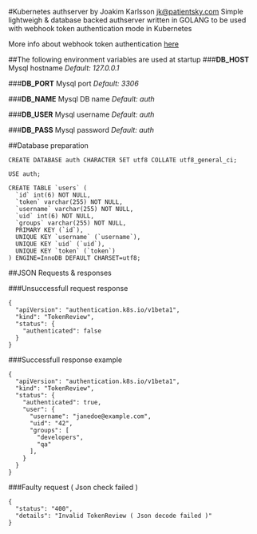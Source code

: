 #Kubernetes authserver by Joakim Karlsson <jk@patientsky.com>
Simple lightweigh & database backed authserver written in GOLANG to be used with webhook token authentication mode in Kubernetes

More info about webhook token authentication [here](https://kubernetes.io/docs/admin/authentication/#webhook-token-authentication)

##The following environment variables are used at startup
###__DB_HOST__
Mysql hostname
_Default: 127.0.0.1_

###__DB_PORT__
Mysql port
_Default: 3306_

###__DB_NAME__
Mysql DB name
_Default: auth_

###__DB_USER__
Mysql username
_Default: auth_

###__DB_PASS__
Mysql password
_Default: auth_



##Database preparation

```
CREATE DATABASE auth CHARACTER SET utf8 COLLATE utf8_general_ci;

USE auth;

CREATE TABLE `users` (
  `id` int(6) NOT NULL,
  `token` varchar(255) NOT NULL,
  `username` varchar(255) NOT NULL,
  `uid` int(6) NOT NULL,
  `groups` varchar(255) NOT NULL,
  PRIMARY KEY (`id`),
  UNIQUE KEY `username` (`username`),
  UNIQUE KEY `uid` (`uid`),
  UNIQUE KEY `token` (`token`)
) ENGINE=InnoDB DEFAULT CHARSET=utf8;
```

##JSON Requests & responses

###Unsuccessfull request response
```
{
  "apiVersion": "authentication.k8s.io/v1beta1",
  "kind": "TokenReview",
  "status": {
    "authenticated": false
  }
}
```

###Successfull response example
```
{
  "apiVersion": "authentication.k8s.io/v1beta1",
  "kind": "TokenReview",
  "status": {
    "authenticated": true,
    "user": {
      "username": "janedoe@example.com",
      "uid": "42",
      "groups": [
        "developers",
        "qa"
      ],
    }
  }
}
```

###Faulty request ( Json check failed )
```
{
  "status": "400",
  "details": "Invalid TokenReview ( Json decode failed )"
}
```